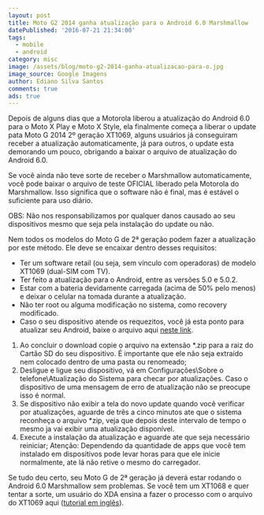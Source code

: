 ```yaml
---
layout: post
title: Moto G2 2014 ganha atualização para o Android 6.0 Marshmallow
datePublished: '2016-07-21 21:34:00'
tags:
  - mobile
  - android
category: misc
image: /assets/blog/moto-g2-2014-ganha-atualizacao-para-o.jpg
image_source: Google Imagens
author: Ediano Silva Santos
comments: true
ads: true
---
```

Depois de alguns dias que a Motorola liberou a atualização do Android 6.0 para o Moto X Play e Moto X Style, ela finalmente começa a liberar o update pata Moto G 2014 2º geração XT1069, alguns usuários já conseguiram receber a atualização automaticamente, já para outros, o update esta demorando um pouco, obrigando a baixar o arquivo de atualização do Android 6.0.

Se você ainda não teve sorte de receber o Marshmallow automaticamente, você pode baixar o arquivo de teste OFICIAL liberado pela Motorola do Marshmallow. Isso significa que o software não é final, mas é estável o suficiente para uso diário.

OBS: Não nos responsabilizamos por qualquer danos causado ao seu dispositivos mesmo que seja pela instalação do update ou não.

Nem todos os modelos do Moto G de 2ª geração podem fazer a atualização por este método. Ele deve se encaixar dentro desses requisitos:

* Ter um software retail (ou seja, sem vínculo com operadoras) de modelo XT1069 (dual-SIM com TV).
* Ter feito a atualização para o Android, entre as versões 5.0 e 5.0.2.
* Estar com a bateria devidamente carregada (acima de 50% pelo menos) e deixar o celular na tomada durante a atualização.
* Não ter root ou alguma modificação no sistema, como recovery modificado.
* Caso o seu dispositivo atende os requezitos, você já esta ponto para atualizar seu Android, baixe o arquivo aqui <a href="https://sourceforge.net/projects/insideblock/files/Android/Android%206.0/Blur_Version.22.56.3.titan_retbr_dstv.retbr.en.BR.zip/download" target="_blank" rel="noopener">neste link</a>.

1. Ao concluir o download copie o arquivo na extensão *.zip para a raiz do Cartão SD do seu dispositivo. É importante que ele não seja extraído nem colocado dentro de uma pasta ou renomeado;
2. Desligue e ligue seu dispositivo, vá em Configurações\Sobre o telefone\Atualização do Sistema para checar por atualizações. Caso o dispositivo de uma mensagem de erro de atualização não se preocupe isso é normal.
3. Se dispositivo não exibir a tela do novo update quando você verificar por atualizações, aguarde de três a cinco minutos ate que o sistema reconheça o arquivo *zip, veja que depois deste intervalo de tempo o mesmo ja vai exibir uma atualização disponível.
4. Execute a instalação da atualização e aguarde ate que seja necessário reiniciar; Atenção: Dependendo da quantidade de apps que você tem instalado em dispositivos pode levar horas para que ele inicie normalmente, ate lá não retive o mesmo do carregador.

Se tudo deu certo, seu Moto G de 2ª geração já deverá estar rodando o Android 6.0 Marshmallow sem problemas. Se você tem um XT1068 e quer tentar a sorte, um usuário do XDA ensina a fazer o processo com o arquivo do XT1069 aqui (<a href="http://forum.xda-developers.com/moto-g-2014/general/guide-flash-xt1069-android-m6-0-ota-t3254802" target="_blank" rel="noopener">tutorial em inglês</a>).
